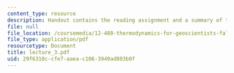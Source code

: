 ```yaml
---
content_type: resource
description: Handout contains the reading assignment and a summary of the lecture.
file: null
file_location: /coursemedia/12-480-thermodynamics-for-geoscientists-fall-2006/29f6310ccfe7aaeac1063949ad803b0f_lecture_3.pdf
file_type: application/pdf
resourcetype: Document
title: lecture_3.pdf
uid: 29f6310c-cfe7-aaea-c106-3949ad803b0f
---
```

